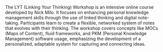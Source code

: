 
The LYT (Linking Your Thinking) Workshop is an intensive online course developed by Nick Milo. It focuses on enhancing personal knowledge management skills through the use of linked thinking and digital note-taking. Participants learn to create a flexible, networked system of notes that evolves with their thinking. The workshop covers concepts like MOCs (Maps of Content), fluid frameworks, and PKM (Personal Knowledge Management) software usage, emphasizing the development of a personalized, adaptable system for capturing and connecting ideas.

